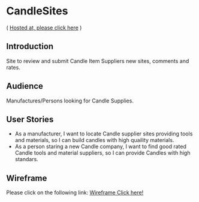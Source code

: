 # CandleSites
( [Hosted at, please click here](https://.../) )

## Introduction
Site to review and submit Candle Item Suppliers new sites, comments and rates.

## Audience
Manufactures/Persons looking for Candle Supplies.

## User Stories
- As a manufacturer, I want to locate Candle supplier sites providing tools and materials, so I can build candles with high quaility materials.
- As a person staring a new Candle company, I want to find good rated Candle tools and material suppliers, so I can provide Candles with high standars.

## Wireframe
Please click on the following link:
[Wireframe Click here!](./wireFrame/candlesites.png)
